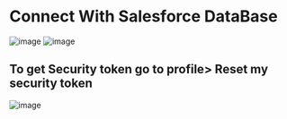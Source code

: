 # Connect With Salesforce DataBase

![image](https://github.com/gauravxlokhande/AllAbout-MuleSoft/assets/119065314/5cd0524c-5e44-4aba-ba29-2cb419c70bd1)
![image](https://github.com/gauravxlokhande/AllAbout-MuleSoft/assets/119065314/269fad86-223f-41d1-9caa-c403e496bc79)

## To get Security token go to profile> Reset my security token
![image](https://github.com/gauravxlokhande/AllAbout-MuleSoft/assets/119065314/3eb17a25-18a6-47b9-a18e-b56dec6cf149)
